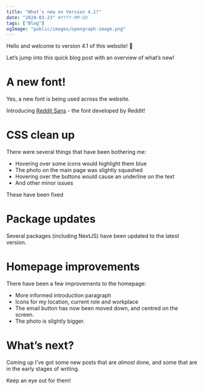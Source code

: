 ```yaml
---
title: "What's new on Version 4.1?"
date: "2024-03-23" #YYYY-MM-DD
tags: ["Blog"]
ogImage: "public/images/opengraph-image.png"
---
```


Hello and welcome to version 4.1 of this website! 👋

Let’s jump into this quick blog post with an overview of what’s new!

# A new font!

Yes, a new font is being used across the website.

Introducing [Reddit Sans](https://redditsans.s-ings.com/) - the font developed by Reddit!

# CSS clean up

There were several things that have been bothering me:

- Hovering over some icons would highlight them blue
- The photo on the main page was slightly squashed
- Hovering over the buttons would cause an underline on the text
- And other minor issues

These have been fixed

# Package updates

Several packages (including NextJS) have been updated to the latest version.

# Homepage improvements

There have been a few improvements to the homepage:

- More informed introduction paragraph
- Icons for my location, current role and workplace
- The email button has now been moved down, and centred on the screen.
- The photo is slightly bigger.

# What’s next?

Coming up I’ve got some new posts that are *almost* done, and some that are in the early stages of writing.

Keep an eye out for them!